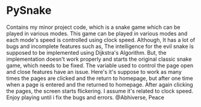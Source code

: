 # PySnake
Contains my minor project code, which is a snake game which can be played in various modes. 
This game can be played in various modes and each mode's speed is controlled using clock speed. 
Although, It has a lot of bugs and incomplete features such as, The intelligence for the evil snake is supposed to be implemented using Dijkstra's Algorithm. But, the implementation doesn't work properly and starts the original classic snake game, which needs to be fixed.
The variable used to control the page open and close features have an issue. Here's it's suppose to work as many times the pages are clicked and the return to homepage, but after one time when a page is entered and the returned to homepage. After again clicking the pages, the screen starts flickering. I assume it's related to clock speed.
Enjoy playing until i fix the bugs and errors. 
  @Abhiverse,
  Peace
